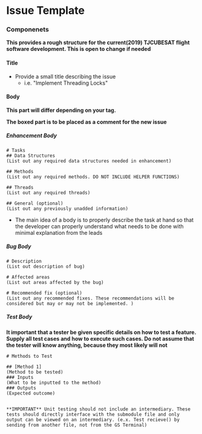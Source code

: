 # Issue Template

### Componenets
**This provides a rough structure for the current(2019) TJCUBESAT flight software development. This is open to change if needed**

#### Title
* Provide a small title describing the issue
  - i.e. "Implement Threading Locks"

#### Body
**This part will differ depending on your tag.**

**The boxed part is to be placed as a comment for the new issue**
##### Enhancement Body
```
# Tasks
## Data Structures
(List out any required data structures needed in enhancement)

## Methods
(List out any required methods. DO NOT INCLUDE HELPER FUNCTIONS)

## Threads
(List out any required threads)

## General (optional)
(List out any previously unadded information)
```
* The main idea of a body is to properly describe the task at hand so that the developer can properly understand what needs to be done with minimal explanation from the leads

##### Bug Body
```
# Description
(List out description of bug)

# Affected areas
(List out areas affected by the bug)

# Recommended fix (optional)
(List out any recommended fixes. These recommendations will be considered but may or may not be implemented. )
```

##### Test Body
**It important that a tester be given specific details on how to test a feature. Supply all test cases and how to execute such cases. Do not assume that the tester will know anything, because they most likely will not**
```
# Methods to Test

## [Method 1]
(Method to be tested)
### Inputs
(What to be inputted to the method)
### Outputs
(Expected outcome)


**IMPORTANT** Unit testing should not include an intermediary. These tests should directly interface with the submodule file and only output can be viewed on an intermediary. (e.x. Test recieve() by sending from another file, not from the GS Terminal)
```

